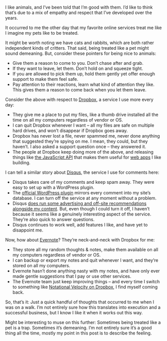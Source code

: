 I like animals, and I&#8217;ve been told that I&#8217;m good with them. I&#8217;d like to think that&#8217;s due to a mix of empathy and respect that I&#8217;ve developed over the years.

It occurred to me the other day that my favorite online services treat me like I imagine my pets like to be treated.

<!--more-->

It might be worth noting we have cats and rabbits, which are both rather independent kinds of critters. That said, being treated like a pet might sound demeaning. But, consider these pointers for being nice to animals:

*   Give them a reason to come to you. Don&#8217;t chase after and grab.
*   If they want to leave, let them. Don&#8217;t hold on and squeeze tight.
*   If you are allowed to pick them up, hold them gently yet offer enough support to make them feel safe.
*   Pay attention to their reactions, learn what kind of attention they like. This gives them a reason to come back when you let them leave.

Consider the above with respect to [Dropbox][1], a service I use more every day:

*   They give me a place to put my files, like a thumb drive installed all the time on all my computers regardless of vendor or OS.
*   I can quit Dropbox whenever I want &#8211; all my files are safe on multiple hard drives, and won&#8217;t disappear if Dropbox goes away.
*   Dropbox has never lost a file, never spammed me, never done anything that suggested they&#8217;re spying on me. I mean, they could, but they haven&#8217;t. I also asked a support question once &#8211; they answered it.
*   The people at Dropbox keep doing more of the above, and releasing things like [the JavaScript API][2] that makes them useful for <a target="_blank" title="web apps" href="https://developer.mozilla.org/docs/Apps?utm_source=wordpress%20blog&utm_medium=content%20link&utm_campaign=promote%20mdn">web apps</a> I like building.

I can tell a similar story about [Disqus][3], the service I use for comments here:

*   Disqus takes care of my comments and keep spam away. They were easy to set up with a WordPress plugin.
*   The [official WordPress plugin][4] mirrors every comment into my site&#8217;s database. I can turn off the service at any moment without a problem.
*   Disqus [does run some advertising and off-site recommendations alongside my content][5]. But, even though I could turn it off, I haven&#8217;t because it seems like a genuinely interesting aspect of the service. They&#8217;re also quick to answer questions.
*   Disqus continues to work well, add features I like, and have yet to disappoint me.

Now, how about [Evernote][6]? They&#8217;re neck-and-neck with Dropbox for me:

*   They store all my random thoughts & notes, make them available on all my computers regardless of vendor or OS.
*   I can backup or export my notes and quit whenever I want, and they&#8217;re stored on all my computers.
*   Evernote hasn&#8217;t done anything nasty with my notes, and have only ever made gentle suggestions that I pay or use other services.
*   The Evernote team just keep improving things &#8211; and every time I switch to something like [Notational Velocity on Dropbox][7], I find myself coming back.

So, that&#8217;s it: Just a quick handful of thoughts that occurred to me when I was on a walk. I&#8217;m not entirely sure how this translates into execution and a successful business, but I know I like it when it works out this way.

Might be interesting to muse on this further: Sometimes being treated like a pet is a trap. Sometimes it&#8217;s demeaning. I&#8217;m not entirely sure it&#8217;s a good thing all the time, mostly my point in this post is to describe the feeling.

 [1]: http://dropbox.com
 [2]: https://tech.dropbox.com/2012/08/some-love-for-javascript-applications-2/
 [3]: http://disqus.com
 [4]: http://wordpress.org/extend/plugins/disqus-comment-system/
 [5]: http://help.disqus.com/customer/portal/articles/666278-introducing-promoted-discovery-and-f-a-q-
 [6]: http://evernote.com
 [7]: http://www.tuaw.com/2010/02/19/notational-velocity-simplenote-and-dropbox-bring-child-like-wo/